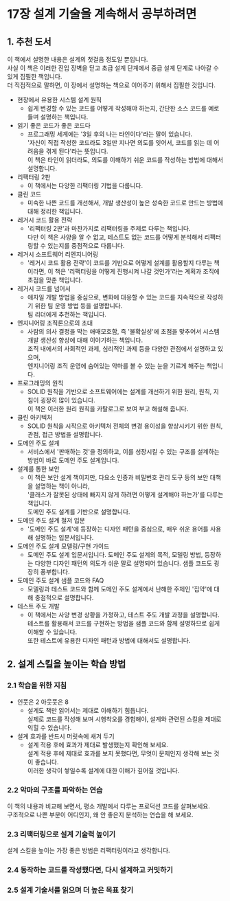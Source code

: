 # 17장 설계 기술을 계속해서 공부하려면

## 1. 추천 도서

이 책에서 설명한 내용은 설계의 첫걸음 정도일 뿐입니다.<br>
사실 이 책은 이러한 진입 장벽을 딛고 초급 설계 단계에서 중급 설계 단계로 나아갈 수 있게 집필한 책입니다.<br>
더 직접적으로 말하면, 이 장에서 설명하는 책으로 이어주기 위해서 집필한 것입니다.

- 현장에서 유용한 시스템 설계 원칙
  - 쉽게 변경할 수 있는 코드를 어떻게 작성해야 하는지, 간단한 소스 코드를 예로 들며 설명하는 책입니다.
- 읽기 좋은 코드가 좋은 코드다
  - 프로그래밍 세계에는 '3일 후의 나는 타인이다'라는 말이 있습니다.<br> '자신이 직접 작성한 코드라도 3일만 지나면 의도를 잊어서, 코드를 읽는 데 어려움을 겪게 된다'라는 뜻입니다.<br> 이 책은 타인이 읽더라도, 의도를 이해하기 쉬운 코드를 작성하는 방법에 대해서 설명합니다.
- 리팩터링 2판
  - 이 책에서는 다양한 리팩터링 기법을 다룹니다.
- 클린 코드
  - 미숙한 나쁜 코드를 개선해서, 개발 생산성이 높은 성숙한 코드로 만드는 방법에 대해 정리한 책입니다.
- 레거시 코드 활용 전략
  - '리팩터링 2판'과 마찬가지로 리팩터링을 주제로 다루는 책입니다.<br> 다만 이 책은 사양을 알 수 없고, 테스트도 없는 코드를 어떻게 분석해서 리팩터링할 수 있는지를 중점적으로 다룹니다.
- 레거시 소프트웨어 리엔지니어링
  - '레거시 코드 활용 전략'이 코드를 기반으로 어떻게 설계를 활용할지 다루는 책이라면, 이 책은 '리팩터링을 어떻게 진행시켜 나갈 것인가'라는 계획과 조직에 초점을 맞춘 책입니다.
- 레거시 코드를 넘어서
  - 애자일 개발 방법을 중심으로, 변화에 대응할 수 있는 코드를 지속적으로 작성하기 위한 팀 운영 방법 등을 설명합니다.<br> 팀 리더에게 추천하는 책입니다.
- 엔지니어링 조직론으로의 초대
  - 사람의 의사 결정을 막는 애매모호함, 즉 '불확실성'에 초점을 맞추어서 시스템 개발 생산성 향상에 대해 이야기하는 책입니다.<br> 조직 내에서의 사회적인 과제, 심리적인 과제 등을 다양한 관점에서 설명하고 있으며,<br> 엔지니어링 조직 운영에 숨어있는 악마를 볼 수 있는 눈을 기르게 해주는 책입니다.
- 프로그래밍의 원칙
  - SOLID 원칙을 기반으로 소프트웨어에는 설계를 개선하기 위한 원리, 원칙, 지침이 굉장히 많이 있습니다.<br> 이 책은 이러한 원리 원칙을 카탈로그로 보여 부고 해설해 줍니다.
- 클린 아키텍처
  - SOLID 원칙을 시작으로 아키텍처 전체의 변경 용이성을 향상시키기 위한 원칙, 관점, 접근 방법을 설명합니다.
- 도메인 주도 설계
  - 서비스에서 '판매하는 것'을 정의하고, 이를 성장시킬 수 있는 구조를 설계하는 방법이 바로 도메인 주도 설계입니다.
- 설계를 통한 보안
  - 이 책은 보안 설계 책이지만, 다요소 인증과 비밀번호 관리 도구 등의 보안 대책을 설명하는 책이 아니라,<br> '클래스가 잘못된 상태에 빠지지 않게 하려면 어떻게 설계해야 하는가'를 다루는 책입니다.<br> 도메인 주도 설계를 기반으로 설명합니다.
- 도메인 주도 설계 철저 입문
  - '도메인 주도 설계'에 등장하는 디자인 패턴을 중심으로, 매우 쉬운 용어를 사용해 설명하는 입문서입니다.
- 도메인 주도 설계 모델링/구현 가이드
  - 도메인 주도 설계 입문서입니다. 도메인 주도 설계의 목적, 모델링 방법, 등장하는 다양한 디자인 패턴의 의도가 쉬운 말로 설명되어 있습니다. 샘플 코드도 굉장히 풍부합니다.
- 도메인 주도 설계 샘플 코드와 FAQ
  - 모델링과 테스트 코드와 함께 도메인 주도 설계에서 난해한 주제인 '집약'에 대해 중점적으로 설명합니다.
- 테스트 주도 개발
  - 이 책에서는 사양 변경 상황을 가정하고, 테스트 주도 개발 과정을 설명합니다. 테스트를 활용해서 코드를 구현하는 방법을 샘플 코드와 함께 설명하므로 쉽게 이해할 수 있습니다.<br> 또한 테스트에 유용한 디자인 패턴과 방법에 대해서도 설명합니다.

## 2. 설계 스킬을 높이는 학습 방법

### 2.1 학습을 위한 지침

- 인풋은 2 아웃풋은 8
  - 설계도 책만 읽어서는 제대로 이해하기 힘듭니다.<br> 실제로 코드를 작성해 보며 시행착오를 경험해야, 설계와 관련된 스킬을 제대로 익힐 수 있습니다.
- 설계 효과를 반드시 머릿속에 새겨 두기
  - 설계 적용 후에 효과가 제대로 발생했는지 확인해 보세요.<br> 설계 적용 후에 제대로 효과를 보지 못했다면, 무엇이 문제인지 생각해 보는 것이 좋습니다.<br> 이러한 생각이 쌓일수록 설계에 대한 이해가 깊어질 것입니다.

### 2.2 악마의 구조를 파악하는 연습

이 책의 내용과 비교해 보면서, 평소 개발에서 다루는 프로덕션 코드를 살펴보세요.<br>
구조적으로 나쁜 부분이 어디인지, 왜 안 좋은지 분석하는 연습을 해 보세요.

### 2.3 리팩터링으로 설계 기술력 높이기

설계 스킬을 높이는 가장 좋은 방법은 리팩터링이라고 생각합니다.

### 2.4 동작하는 코드를 작성했다면, 다시 설계하고 커밋하기

### 2.5 설계 기술서를 읽으며 더 높은 목표 찾기
